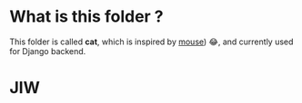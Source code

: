 
# What is this folder ?

This folder is called **cat**, which is inspired by [mouse](https://github.com/oyusec/oyusec/tree/master/mouse)) 😂, and currently used for Django backend.

# JIW